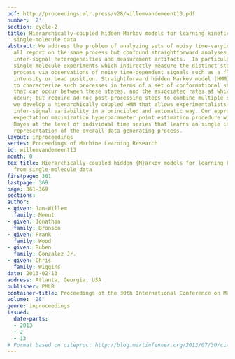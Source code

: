 ```yaml
---
pdf: http://proceedings.mlr.press/v28/willemvandemeent13.pdf
number: '2'
section: cycle-2
title: Hierarchically-coupled hidden Markov models for learning kinetic rates from
  single-molecule data
abstract: We address the problem of analyzing sets of noisy time-varying signals that
  all report on the same process but confound straightforward analyses due to complex
  inter-signal heterogeneities and measurement artifacts.  In particular we consider
  single-molecule experiments which indirectly measure the distinct steps in a biomolecular
  process via observations of noisy time-dependent signals such as a fluorescence
  intensity or bead position. Straightforward hidden Markov model (HMM) analyses attempt
  to characterize such processes in terms of a set of conformational states, the transitions
  that can occur between these states, and the associated rates at which those transitions
  occur; but require ad-hoc post-processing steps to combine multiple signals.  Here
  we develop a hierarchically coupled HMM that allows experimentalists to deal with
  inter-signal variability in a principled and automatic way. Our approach is a generalized
  expectation maximization hyperparameter point estimation procedure with variational
  Bayes at the level of individual time series that learns an single interpretable
  representation of the overall data generating process.
layout: inproceedings
series: Proceedings of Machine Learning Research
id: willemvandemeent13
month: 0
tex_title: Hierarchically-coupled hidden {M}arkov models for learning kinetic rates
  from single-molecule data
firstpage: 361
lastpage: 369
page: 361-369
sections: 
author:
- given: Jan-Willem
  family: Meent
- given: Jonathan
  family: Bronson
- given: Frank
  family: Wood
- given: Ruben
  family: Gonzalez Jr.
- given: Chris
  family: Wiggins
date: 2013-02-13
address: Atlanta, Georgia, USA
publisher: PMLR
container-title: Proceedings of the 30th International Conference on Machine Learning
volume: '28'
genre: inproceedings
issued:
  date-parts:
  - 2013
  - 2
  - 13
# Format based on citeproc: http://blog.martinfenner.org/2013/07/30/citeproc-yaml-for-bibliographies/
---
```

